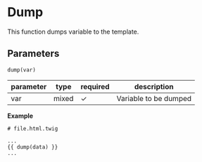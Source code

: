 # Dump

This function dumps variable to the template. 

## Parameters

```dump(var)```

parameter        | type           | required | description
-----------------|----------------|----------|------------
var              | mixed          | ✓        | Variable to be dumped

**Example**

```
# file.html.twig

...
{{ dump(data) }}
...

```